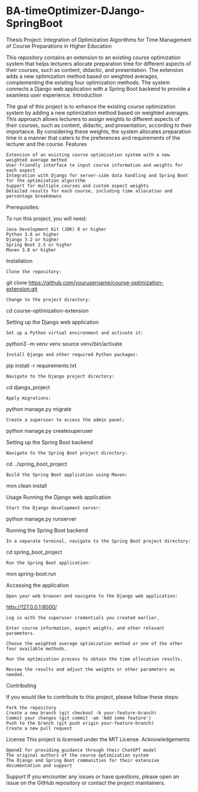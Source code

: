 # BA-timeOptimizer-DJango-SpringBoot

<p1>Thesis Project: Integration of Optimization Algorithms for Time Management of Course Preparations in Higher Education</p1>

This repository contains an extension to an existing course optimization system that helps lecturers allocate preparation time for different aspects of their courses, such as content, didactic, and presentation. The extension adds a new optimization method based on weighted averages, complementing the existing four optimization methods. The system connects a Django web application with a Spring Boot backend to provide a seamless user experience.
Introduction

The goal of this project is to enhance the existing course optimization system by adding a new optimization method based on weighted averages. This approach allows lecturers to assign weights to different aspects of their courses, such as content, didactic, and presentation, according to their importance. By considering these weights, the system allocates preparation time in a manner that caters to the preferences and requirements of the lecturer and the course.
Features

    Extension of an existing course optimization system with a new weighted average method
    User-friendly interface to input course information and weights for each aspect
    Integration with Django for server-side data handling and Spring Boot for the optimization algorithm
    Support for multiple courses and custom aspect weights
    Detailed results for each course, including time allocation and percentage breakdowns

Prerequisites:

To run this project, you will need:

    Java Development Kit (JDK) 8 or higher
    Python 3.6 or higher
    Django 3.2 or higher
    Spring Boot 2.5 or higher
    Maven 3.8 or higher

Installation

    Clone the repository:

git clone https://github.com/yourusername/course-optimization-extension.git

    Change to the project directory:

cd course-optimization-extension

Setting up the Django web application

    Set up a Python virtual environment and activate it:

python3 -m venv venv
source venv/bin/activate

    Install Django and other required Python packages:

pip install -r requirements.txt

    Navigate to the Django project directory:

cd django_project

    Apply migrations:

python manage.py migrate

    Create a superuser to access the admin panel:

python manage.py createsuperuser

Setting up the Spring Boot backend

    Navigate to the Spring Boot project directory:

cd ../spring_boot_project

    Build the Spring Boot application using Maven:

mvn clean install

Usage
Running the Django web application

    Start the Django development server:

python manage.py runserver

Running the Spring Boot backend

    In a separate terminal, navigate to the Spring Boot project directory:

cd spring_boot_project

    Run the Spring Boot application:

mvn spring-boot:run

Accessing the application

    Open your web browser and navigate to the Django web application:

http://127.0.0.1:8000/

    Log in with the superuser credentials you created earlier.

    Enter course information, aspect weights, and other relevant parameters.

    Choose the weighted average optimization method or one of the other four available methods.

    Run the optimization process to obtain the time allocation results.

    Review the results and adjust the weights or other parameters as needed.

Contributing

If you would like to contribute to this project, please follow these steps:

    Fork the repository
    Create a new branch (git checkout -b your-feature-branch)
    Commit your changes (git commit -am 'Add some feature')
    Push to the branch (git push origin your-feature-branch)
    Create a new pull request
    
License
This project is licensed under the MIT License.
Acknowledgements

    OpenAI for providing guidance through their ChatGPT model
    The original authors of the course optimization system
    The Django and Spring Boot communities for their extensive documentation and support

Support
If you encounter any issues or have questions, please open an issue on the GitHub repository or contact the project maintainers.

